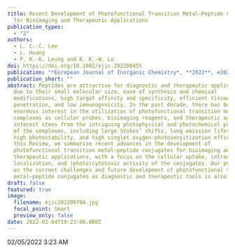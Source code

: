 ```yaml
---
title: Recent Development of Photofunctional Transition Metal–Peptide Conjugates
  for Bioimaging and Therapeutic Applications
publication_types:
  - "2"
authors:
  - L. C.-C. Lee
  - L. Huang
  - P. K.-K. Leung and K. K.-W. Lo
doi: https://doi.org/10.1002/ejic.202200455
publication: "*European Journal of Inorganic Chemistry*, **2022**, e202200455"
publication_short: ""
abstract: Peptides are attractive for diagnostic and therapeutic applications
  due to their small molecular size, ease of synthesis and chemical
  modifications, high target affinity and specificity, efficient tissue
  penetration, and low immunogenicity. In the past decade, there has been
  enormous interest in the utilization of photofunctional transition metal
  complexes as cellular probes, bioimaging reagents, and therapeutic agents. The
  interest stems from the intriguing photophysical and photochemical properties
  of the complexes, including large Stokes’ shifts, long emission lifetimes,
  high photostability, and high singlet oxygen-photosensitization efficiency. In
  this Review, we summarize recent advances in the development of
  photofunctional transition metal−peptide conjugates for bioimaging and
  therapeutic applications, with a focus on the cellular uptake, intracellular
  localization, and (photo)cytotoxic activity of the conjugates. Our perspective
  on the current challenges and future development of photofunctional transition
  metal−peptide conjugates as diagnostic and therapeutic tools is also provided.
draft: false
featured: true
image:
  filename: ejic202200704.jpg
  focal_point: Smart
  preview_only: false
date: 2022-02-04T19:23:00.000Z
---
```

02/05/2022 3:23 AM